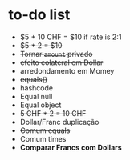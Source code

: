 # to-do list

* $5 + 10 CHF = $10 if rate is 2:1
* ~~$5 * 2 = $10~~
* ~~Tornar `amount` privado~~
* ~~efeito colateral em Dollar~~
* arredondamento em Momey
* ~~equals()~~
* hashcode
* Equal null
* Equal object
* ~~5 CHF * 2 = 10 CHF~~
* Dollar/Franc duplicação
* ~~Comum equals~~
* Comum times
* **Comparar Francs com Dollars**